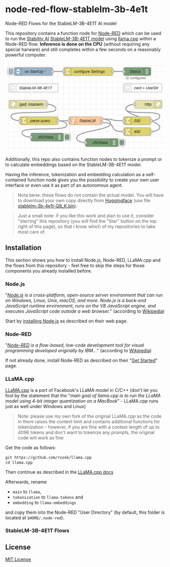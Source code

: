 # node-red-flow-stablelm-3b-4e1t

Node-RED Flows for the StableLM-3B-4E1T AI model

This repository contains a function node for [Node-RED](https://nodered.org/) which can be used to run the [Stability AI](https://huggingface.co/stabilityai) [StableLM-3B-4E1T model](https://huggingface.co/stabilityai/stablelm-3b-4e1t) using [llama.cpp](https://github.com/rozek/llama.cpp) within a Node-RED flow. **Inference is done on the CPU** (without requiring any special harware) and still completes within a few seconds on a reasonably powerful computer.

![StableLM-3B-4E1T Text Completion Flow](./StableLM-3B-4E1T-Completion-Flow.png)

Additionally, this repo also contains function nodes to tokenize a prompt or to calculate embeddings based on the StableLM-3B-4E1T model.

Having the inference, tokenization and embedding calculation as a self-contained function node gives you the possibility to create your own user interface or even use it as part of an autonomous agent.

> Nota bene: these flows do not contain the actual model. You will have to download your own copy directly from [Huggingface](https://huggingface.co/rozek/StableLM-3B-4E1T_GGUF) (use file [stablelm-3b-4e1t-Q8_K.bin](https://huggingface.co/rozek/StableLM-3B-4E1T_GGUF/blob/main/stablelm-3b-4e1t-Q8_K.bin)).

> Just a small note: if you like this work and plan to use it, consider "starring" this repository (you will find the "Star" button on the top right of this page), so that I know which of my repositories to take most care of.

## Installation ##

This section shows you how to install Node.js, Node-RED, LLaMA.cpp and the flows from this repository - feel free to skip the steps for those components you already installed before.

### Node.js ###

"_[Node.js](https://nodejs.org/en) is a cross-platform, open-source server environment that can run on Windows, Linux, Unix, macOS, and more. Node.js is a back-end JavaScript runtime environment, runs on the V8 JavaScript engine, and executes JavaScript code outside a web browser._" (according to [Wikipedia](https://en.wikipedia.org/wiki/Node.js))

Start by [installing Node.js](https://nodejs.org/en) as described on their web page.

### Node-RED ###

"_[Node-RED](https://nodered.org/) is a flow-based, low-code development tool for visual programming developed originally by IBM..._" (according to [Wikipedia](https://en.wikipedia.org/wiki/Node-RED))

If not already done, install Node-RED as described on their "[Get Started](https://nodered.org/#get-started)" page.

### LLaMA.cpp ###

[LLaMA.cpp](https://github.com/ggerganov/llama.cpp) is a port of Facebook's LLaMA model in C/C++ (don't let you fool by the statement that the "_main goal of llama.cpp is to run the LLaMA model using 4-bit integer quantization on a MacBook_" - LLaMA.cpp runs just as well under Windows and Linux)

> Note: please use my own fork of the original LLaMA.cpp as the code in there raises the context limit and contains additional functions for tokenization - however, if you are fine with a context length of up to 4096 tokens and don't want to tokenize any prompts, the original code will work as fine

Get the code as follows:

```
git https://github.com/rozek/llama.cpp
cd llama.cpp
```

Then continue as described in the [LLaMA.cpp docs](https://github.com/rozek/llama.cpp#build)

Afterwards, rename 

* `main` to `llama`,
* `tokenization` to `llama-tokens` and
* `embedding` to `llama-embeddings`

and copy them into the Node-RED "User Directory" (by default, this folder is located at `$HOME/.node-red`).

### StableLM-3B-4E1T Flows ###



## License ##

[MIT License](LICENSE.md)
